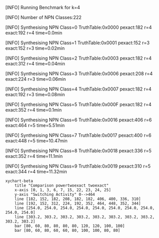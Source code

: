[INFO] Running Benchmark for k=4

[INFO] Number of NPN Classes:222

[INFO] Synthesising NPN Class=0 TruthTable:0x0000 pexact:182 r=4 exact:192 r=4 time=0.0min 

[INFO] Synthesising NPN Class=1 TruthTable:0x0001 pexact:152 r=3 exact:152 r=3 time=0.02min 

[INFO] Synthesising NPN Class=2 TruthTable:0x0003 pexact:182 r=4 exact:312 r=4 time=0.04min 

[INFO] Synthesising NPN Class=3 TruthTable:0x0006 pexact:208 r=4 exact:224 r=3 time=0.06min 

[INFO] Synthesising NPN Class=4 TruthTable:0x0007 pexact:182 r=4 exact:192 r=3 time=0.08min 

[INFO] Synthesising NPN Class=5 TruthTable:0x000F pexact:182 r=4 exact:352 r=4 time=0.1min 

[INFO] Synthesising NPN Class=6 TruthTable:0x0016 pexact:406 r=6 exact:464 r=5 time=5.51min 

[INFO] Synthesising NPN Class=7 TruthTable:0x0017 pexact:400 r=6 exact:448 r=5 time=10.47min 

[INFO] Synthesising NPN Class=8 TruthTable:0x0018 pexact:336 r=5 exact:352 r=4 time=11.1min 

[INFO] Synthesising NPN Class=9 TruthTable:0x0019 pexact:310 r=5 exact:344 r=4 time=11.32min 

```mermaid
xychart-beta
    title "Comparison powertwoexact twoexact"
    x-axis [0, 1, 3, 6, 7, 15, 22, 23, 24, 25]
    y-axis "Switching Activity" 0-->464
    line [182, 152, 182, 208, 182, 182, 406, 400, 336, 310]
    line [192, 152, 312, 224, 192, 352, 464, 448, 352, 344]
    line [254.0, 254.0, 254.0, 254.0, 254.0, 254.0, 254.0, 254.0, 254.0, 254.0]
    line [303.2, 303.2, 303.2, 303.2, 303.2, 303.2, 303.2, 303.2, 303.2, 303.2]
    bar [80, 60, 80, 80, 80, 80, 120, 120, 100, 100]
    bar [80, 60, 80, 60, 60, 80, 100, 100, 80, 80]
```

